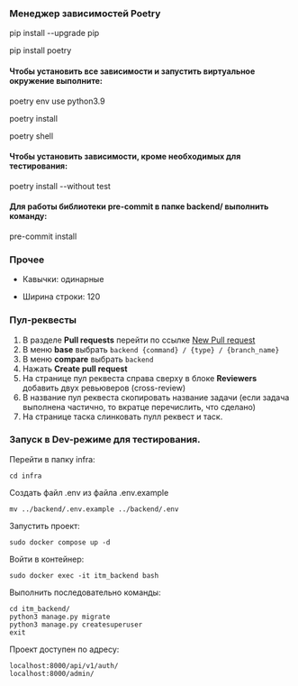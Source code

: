### Менеджер зависимостей Poetry

pip install --upgrade pip

pip install poetry

#### Чтобы установить все зависимости и запустить виртуальное окружение выполните:
poetry env use python3.9

poetry install

poetry shell

#### Чтобы установить зависимости, кроме необходимых для тестирования:

poetry install --without test

#### Для работы библиотеки pre-commit в папке backend/ выполнить команду:

pre-commit install

### Прочее


- Кавычки: одинарные

- Ширина строки: 120


### Пул-реквесты


 1. В разделе **Pull requests** перейти по ссылке [New Pull request](https://github.com/international-team-management/team-platform/pulls)
 2. В меню **base** выбрать `backend {command} / {type} / {branch_name}`
 3. В меню **compare** выбрать `backend`
 4. Нажать **Create pull request**
 5. На странице пул реквеста справа сверху в блоке **Reviewers** добавить двух ревьюверов (cross-review)
 6. В название пул реквеста скопировать название задачи (если задача выполнена частично, то вкратце перечислить, что сделано)
 7. На странице таска слинковать пулл реквест и таск.


### Запуск в Dev-режиме для тестирования.

Перейти в папку infra:
```angular2html
cd infra
```
Создать файл .env из файла .env.example
```angular2html
mv ../backend/.env.example ../backend/.env
```
Запустить проект:
```angular2html
sudo docker compose up -d
```
Войти в контейнер:
```angular2html
sudo docker exec -it itm_backend bash
```
Выполнить последовательно команды:
```angular2html
cd itm_backend/
python3 manage.py migrate
python3 manage.py createsuperuser
exit
```
Проект доступен по адресу:
```angular2html
localhost:8000/api/v1/auth/
localhost:8000/admin/
```
